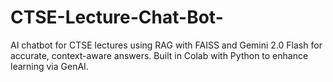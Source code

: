# CTSE-Lecture-Chat-Bot-
AI chatbot for CTSE lectures using RAG with FAISS and Gemini 2.0 Flash for accurate, context-aware answers. Built in Colab with Python to enhance learning via GenAI.
